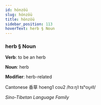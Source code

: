 ```yaml
---
id: hönzöü
slug: hönzöü
title: hönzöü
sidebar_position: 113
hoverText: herb § Noun
---
```


### herb § Noun

**Verb**: to be an herb

**Noun**: herb

**Modifier**: herb-related

Cantonese 香草 hoeng1 cou2 /hɔːŋ˥ tsʰou̯˧˥/

*Sino-Tibetan Language Family*